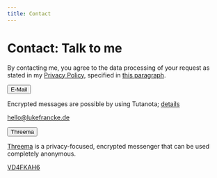 ```yaml
---
title: Contact
---
```


<h1 class="page-title">Contact: Talk to me</h1>
<p class="red-note">By contacting me, you agree to the data processing of your request as stated in my <a href="/docs/privacy">Privacy Policy</a>, specified in <a href="/docs/privacy#contact">this paragraph</a>.</p>
<button class="collapsible">E-Mail <span class="availability availability-green"></span></button>
<div class="collapsible-content">
<p>Encrypted messages are possible by using Tutanota; <a href="https://tutanota.com/secure-email">details<span class="external-icon"></span></p>
<p><a href="mailto:hello@lukefrancke.de">hello@lukefrancke.de</a></p>
</div>
<button class="collapsible">Threema <span class="availability availability-green"></span></button>
<div class="collapsible-content">
<p><a href="https://threema.ch">Threema</a><span class="external-icon"></span> is a privacy-focused, encrypted messenger that can be used completely anonymous.</p>
<p><a href="https://threema.id/VD4FKAH6">VD4FKAH6<span class="external-icon"></span></a></p>
</div>
